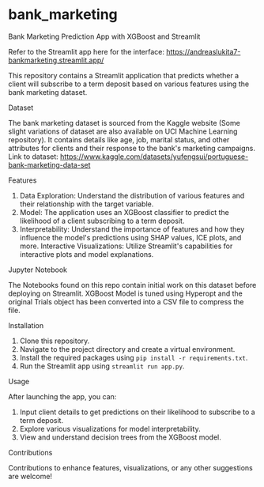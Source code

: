 # bank_marketing
Bank Marketing Prediction App with XGBoost and Streamlit

Refer to the Streamlit app here for the interface: https://andreaslukita7-bankmarketing.streamlit.app/

This repository contains a Streamlit application that predicts whether a client will subscribe to a term deposit based on various features using the bank marketing dataset.

Dataset

The bank marketing dataset is sourced from the Kaggle website (Some slight variations of dataset are also available on UCI Machine Learning repository). It contains details like age, job, marital status, and other attributes for clients and their response to the bank's marketing campaigns. Link to dataset: https://www.kaggle.com/datasets/yufengsui/portuguese-bank-marketing-data-set

Features

1. Data Exploration: Understand the distribution of various features and their relationship with the target variable.
2. Model: The application uses an XGBoost classifier to predict the likelihood of a client subscribing to a term deposit.
3. Interpretability: Understand the importance of features and how they influence the model's predictions using SHAP values, ICE plots, and more.
Interactive Visualizations: Utilize Streamlit's capabilities for interactive plots and model explanations.

Jupyter Notebook

The Notebooks found on this repo contain initial work on this dataset before deploying on Streamlit. XGBoost Model is tuned using Hyperopt and the original Trials object has been converted into a CSV file to compress the file.

Installation

1. Clone this repository.
2. Navigate to the project directory and create a virtual environment.
3. Install the required packages using `pip install -r requirements.txt`.
4. Run the Streamlit app using `streamlit run app.py`.

Usage

After launching the app, you can:

1. Input client details to get predictions on their likelihood to subscribe to a term deposit.
2. Explore various visualizations for model interpretability.
3. View and understand decision trees from the XGBoost model.

Contributions

Contributions to enhance features, visualizations, or any other suggestions are welcome!
